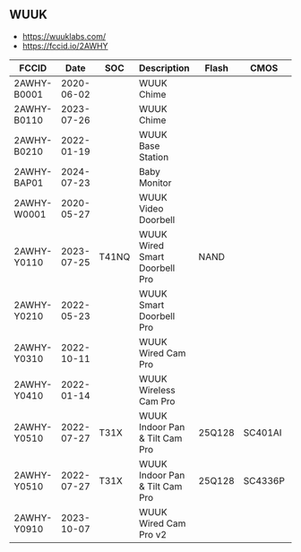 WUUK
----
- https://wuuklabs.com/
- https://fccid.io/2AWHY

| FCCID       | Date        | SOC   | Description                    | Flash  | CMOS    | WIFI    | Notes |
|-------------|-------------|-------|--------------------------------|--------|---------|---------|-------|
| 2AWHY-B0001 | 2020-06-02	|       | WUUK Chime                     |        |         |         |       |
| 2AWHY-B0110 | 2023-07-26	|       | WUUK Chime                     |        |         |         |       |
| 2AWHY-B0210 | 2022-01-19	|       | WUUK Base Station              |        |         |         |       |
| 2AWHY-BAP01 | 2024-07-23	|       | Baby Monitor                   |        |         |         |       |
| 2AWHY-W0001 | 2020-05-27	|       | WUUK Video Doorbell            |        |         |         |       |
| 2AWHY-Y0110 | 2023-07-25	| T41NQ | WUUK Wired Smart Doorbell Pro  | NAND   |         | SDIO    |       |
| 2AWHY-Y0210 | 2022-05-23	|       | WUUK Smart Doorbell Pro        |        |         |         |       |
| 2AWHY-Y0310 | 2022-10-11	|       | WUUK Wired Cam Pro             |        |         |         |       |
| 2AWHY-Y0410 | 2022-01-14	|       | WUUK Wireless Cam Pro          |        |         |         |       |
| 2AWHY-Y0510 | 2022-07-27	| T31X  | WUUK Indoor Pan & Tilt Cam Pro | 25Q128 | SC401AI | SSV6158 |       |
| 2AWHY-Y0510 | 2022-07-27	| T31X  | WUUK Indoor Pan & Tilt Cam Pro | 25Q128 | SC4336P | SSV6158 |       |
| 2AWHY-Y0910 | 2023-10-07	|       | WUUK Wired Cam Pro v2          |        |         |         |       |
